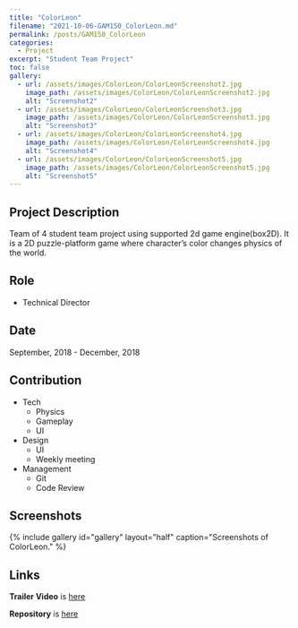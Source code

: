 ```yaml
---
title: "ColorLeon"
filename: "2021-10-06-GAM150_ColorLeon.md"
permalink: /posts/GAM150_ColorLeon
categories:
  - Project
excerpt: "Student Team Project"
toc: false
gallery:
  - url: /assets/images/ColorLeon/ColorLeonScreenshot2.jpg
    image_path: /assets/images/ColorLeon/ColorLeonScreenshot2.jpg
    alt: "Screenshot2"
  - url: /assets/images/ColorLeon/ColorLeonScreenshot3.jpg
    image_path: /assets/images/ColorLeon/ColorLeonScreenshot3.jpg
    alt: "Screenshot3"
  - url: /assets/images/ColorLeon/ColorLeonScreenshot4.jpg
    image_path: /assets/images/ColorLeon/ColorLeonScreenshot4.jpg
    alt: "Screenshot4"
  - url: /assets/images/ColorLeon/ColorLeonScreenshot5.jpg
    image_path: /assets/images/ColorLeon/ColorLeonScreenshot5.jpg
    alt: "Screenshot5"
---
```


## Project Description

Team of 4 student team project using supported 2d game engine(box2D). It is a 2D puzzle-platform game where character’s color changes physics of the world.

## Role

- Technical Director

## Date

September, 2018 - December, 2018

## Contribution

- Tech
  - Physics
  - Gameplay
  - UI
- Design
  - UI
  - Weekly meeting
- Management
  - Git
  - Code Review

## Screenshots
{% include gallery id="gallery" layout="half" caption="Screenshots of ColorLeon." %}

## Links
**Trailer Video** is [here](https://youtu.be/PPfW8j5y8ug)

**Repository** is [here](https://bitbucket.org/digipen_MIA/team_mia/src/master/)
